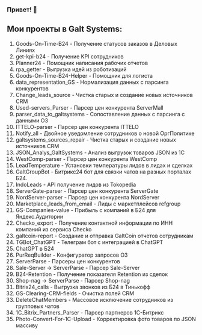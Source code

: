 ### Привет! 👋

## Мои проекты в Galt Systems:
1. Goods-On-Time-B24 - Получение статусов заказов в Деловых Линиях
2. get-kpi-b24 - Получение KPI сотрудников
3. Planner24 - Помощник написания рабочих отчетов
4. rpa_getter - Выгрузка идей из роботизаций
5. Goods-On-Time-B24-Helper - Помощник для логиста
6. data_representation_GS - Нормализация данных с парсинга конкурентов
7. Change_leads_source - Чистка старых и создание новых источников CRM
8. Used-servers_Parser - Парсер цен конкурента ServerMall
9. parser_data_to_galtsystems - Сопоставление данных с парсинга с данными ОЗ
10. ITTELO-parser - Парсер цен конкурента ITTELO
11. Notify_all - Двойное уведомление сотрудников о новой ОргПолитике
12. galtsystems_sources_repair - Чистка старых и создание новых источников CRM
13. JSON_Analys_GaltSystems - Анализ выгрузок товаров JSON из 1С
14. WestComp-parser - Парсер цен конкурента WestComp
15. LeadTemperature - Установки температуры лидов в лидах и сделках
16. GaltGroupBot - Битрикс24 бот для связки чатов на разных порталах Б24.
17. IndoLeads - API получение лидов из Tokopedia
18. ServerGate-parser - Парсер цен конкурента ServerGate
19. NordServer-parser - Парсер цен конкурента NordServer
20. Marketplace_leads_from_email - Лиды с маркетплейсов refgroup
21. GS-Companies-value - Прибыль с компаний в Б24 для Яндекс.Аудитории
22. Checko_export - Получение контактной информации по ИНН компаний из сервиса Checko
23. galtcoin-report - Создание и отправка GaltCoin отчетов сотрудникам
24. TGBot_ChatGPT - Телеграм бот с интеграцией в ChatGPT
25. ChatGPT в Б24
26. PurReqBuilder - Конфигуратор запросов ОЗ
27. ServerParse - Парсеры цен конкурентов
28. Sale-Server -> ServerParse - Парсер Sale-Server
29. B24-Retention - Получение показателя Retention из сделок
30. Shop-nag -> ServerParse - Парсер Shop-nag
31. Bitrix24_calls - Выгрузка звонков из Б24 в Тинькофф
32. GS-Clearing-CRM-fields - Очистка полей CRM
33. DeleteChatMembers - Массовое исключение сотрудников из групповых чатов
34. 1C_Bitrix_Partners_Parser - Парсер партнеров 1С-Битрикс
35. Photo-Convert-For-1C-Upload - Корректировка фото товаров по JSON массиву
